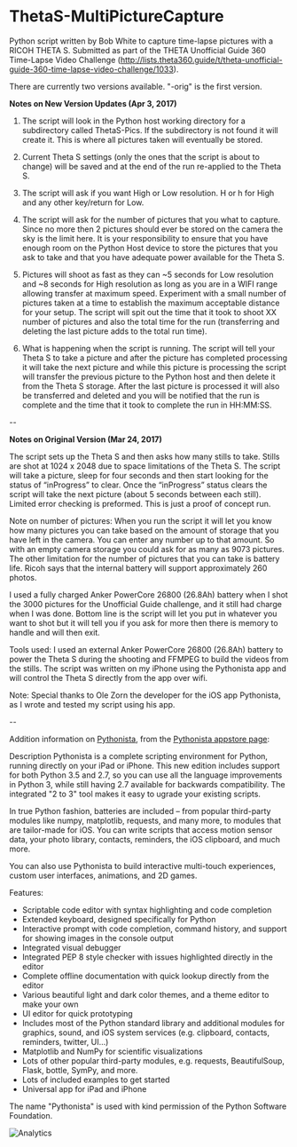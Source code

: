 # ThetaS-MultiPictureCapture

Python script written by Bob White to capture time-lapse pictures with a RICOH THETA S. Submitted as part of the THETA Unofficial Guide 360 Time-Lapse Video Challenge (http://lists.theta360.guide/t/theta-unofficial-guide-360-time-lapse-video-challenge/1033).

There are currently two versions available. "-orig" is the first version.

**Notes on New Version Updates (Apr 3, 2017)**

1. The script will look in the Python host working directory for a subdirectory called ThetaS-Pics. If the subdirectory is not found it will create it. This is where all pictures taken will eventually be stored.

2. Current Theta S settings (only the ones that the script is about to change) will be saved and at the end of the run re-applied to the Theta S.

3. The script will ask if you want High or Low resolution. H or h for High and any other key/return for Low.

4. The script will ask for the number of pictures that you what to capture. Since no more then 2 pictures should ever be stored on the camera the sky is the limit here. It is your responsibility to ensure that you have enough room on the Python Host device to store the pictures that you ask to take and that you have adequate power available for the Theta S.

5. Pictures will shoot as fast as they can ~5 seconds for Low resolution and ~8 seconds for High resolution as long as you are in a WIFI range allowing transfer at maximum speed. Experiment with a small number of pictures taken at a time to establish the maximum acceptable distance for your setup. The script will spit out the time that it took to shoot XX number of pictures and also the total time for the run (transferring and deleting the last picture adds to the total run time).

6. What is happening when the script is running.  The script will tell your Theta S to take a picture and after the picture has completed processing it will take the next picture and while this  picture is processing the script will transfer the previous picture to the Python host and then delete it from the Theta S storage.  After the last picture is processed it will also be transferred and deleted and you will be notified that the run is complete and the time that it took to complete the run in HH:MM:SS.

--

**Notes on Original Version (Mar 24, 2017)**

The script sets up the Theta S and then asks how many stills to take.  Stills are shot at 1024 x 2048 due to space limitations of the Theta S. The script will take a picture, sleep for four seconds and then start looking for the status of “inProgress” to clear.  Once the “inProgress” status clears the script will take the next picture (about 5 seconds between each still).  Limited error checking is preformed. This is just a proof of concept run.

Note on number of pictures: When you run the script it will let you know how many pictures you can take based on the amount of storage that you have left in the camera. You can enter any number up to that amount. So with an empty camera storage you could ask for as many as 9073 pictures. The other limitation for the number of pictures that you can take is battery life. Ricoh says that the internal battery will support approximately 260 photos. 

I used a fully charged Anker PowerCore 26800 (26.8Ah) battery when I shot the 3000 pictures for the Unofficial Guide challenge, and it still had charge when I was done. Bottom line is the script will let you put in whatever you want to shot but it will tell you if you ask for more then there is memory to handle and will then exit.

Tools used: I used an external Anker PowerCore 26800 (26.8Ah) battery to power the Theta S during the shooting and FFMPEG to build the videos from the stills. The script was written on my iPhone using the Pythonista app and will control the Theta S directly from the app over wifi.

Note: Special thanks to Ole Zorn the developer for the iOS app Pythonista, as I wrote and tested my script using his app.

--

Addition information on <a href="http://omz-software.com/pythonista/">Pythonista</a>, from the <a href="https://itunes.apple.com/us/app/pythonista-3/id1085978097?ls=1&mt=8">Pythonista appstore page</a>:

Description
Pythonista is a complete scripting environment for Python, running directly on your iPad or iPhone. This new edition includes support for both Python 3.5 and 2.7, so you can use all the language improvements in Python 3, while still having 2.7 available for backwards compatibility. The integrated "2 to 3" tool makes it easy to ugrade your existing scripts.

In true Python fashion, batteries are included – from popular third-party modules like numpy, matplotlib, requests, and many more, to modules that are tailor-made for iOS. You can write scripts that access motion sensor data, your photo library, contacts, reminders, the iOS clipboard, and much more.

You can also use Pythonista to build interactive multi-touch experiences, custom user interfaces, animations, and 2D games.

Features:

* Scriptable code editor with syntax highlighting and code completion
* Extended keyboard, designed specifically for Python
* Interactive prompt with code completion, command history, and support for showing images in the console output
* Integrated visual debugger
* Integrated PEP 8 style checker with issues highlighted directly in the editor
* Complete offline documentation with quick lookup directly from the editor
* Various beautiful light and dark color themes, and a theme editor to make your own
* UI editor for quick prototyping
* Includes most of the Python standard library and additional modules for graphics, sound, and iOS system services (e.g. clipboard, contacts, reminders, twitter, UI...)
* Matplotlib and NumPy for scientific visualizations
* Lots of other popular third-party modules, e.g. requests, BeautifulSoup, Flask, bottle, SymPy, and more.
* Lots of included examples to get started
* Universal app for iPad and iPhone

The name "Pythonista" is used with kind permission of the Python Software Foundation.

![Analytics](https://ga-beacon.appspot.com/UA-73311422-5/Theta-MultiPictureCapture)

